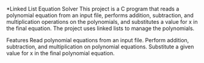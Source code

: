 

*Linked List Equation Solver
This project is a C program that reads a polynomial equation from an input file, performs addition, subtraction, and multiplication operations on the polynomials, and substitutes a value for x in the final equation. The project uses linked lists to manage the polynomials.

Features
Read polynomial equations from an input file.
Perform addition, subtraction, and multiplication on polynomial equations.
Substitute a given value for x in the final polynomial equation.
